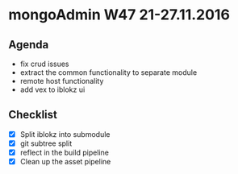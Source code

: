 # mongoAdmin W47 21-27.11.2016

## Agenda
- fix crud issues
- extract the common functionality to separate module
- remote host functionality
- add vex to iblokz ui

## Checklist
- [x] Split iblokz into submodule
 - [x] git subtree split
 - [x] reflect in the build pipeline
- [x] Clean up the asset pipeline
